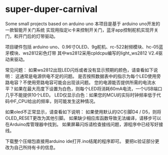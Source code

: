 # super-duper-carnival
Some small projects based on arduino uno
本项目是基于 arduino uno开发的一款智能开关门系统
实现用指定ic卡来控制开关门，蓝牙app控制舵机实现开关门，和开门后的灯带驱动。

项目硬件包括 arduino uno、0.96寸OLED、9g舵机、rc-522射频模块、hc-05蓝牙模块、ws2812彩色灯带
其中ws2812采用cpldcpu编写的light_ws2812 V2.4驱动来驱动。

常见问题：
如果ws2812出现LED闪烁或者没有显示预期的颜色，请查看如下说明：
这通常是电源供电不足的问题。
是否按照数据表中的指示为每个LED使用旁路电容？不使用旁路电容可能会出现该问题。
您的电源能否提供所需的电流水平？如果在最大亮度下设置为白色，则每个LED将消耗60mA电流，一个USB端口几乎不能提供10个LED。
LED仅显示白色：如果您的MCU的实际时钟频率低于代码中F_CPU给出的频率，则可能发生这种情况。

如果oled不正常显示，请查看如下说明：
	如果使用默认的I2C引脚D4 / D5，则将OLED_RESET更改为其他引脚。
 如果缺少相应库函数导致无法编译，请移步可以在Arduino库管理器中找到。
 如果屏幕闪烁请检查接线问题，源程序中已经写好接线。

下载整个压缩包直接用arduino ide打开.ino结尾的程序即可。
要把ic验证部分更改为自己所持有卡的信息。
